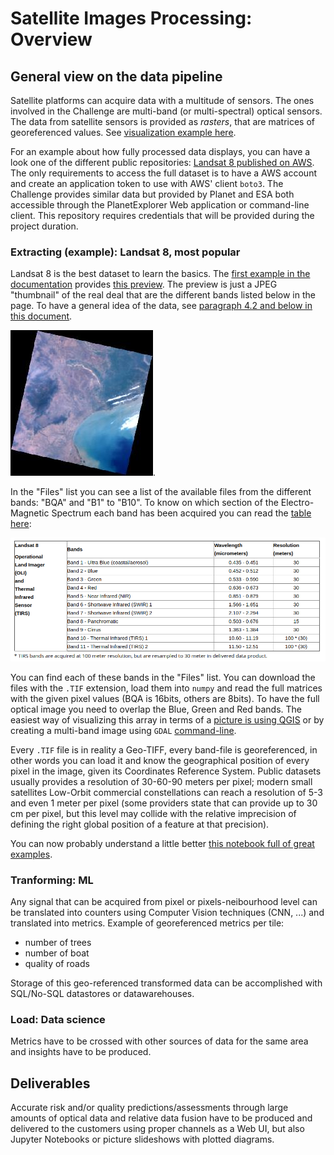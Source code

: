 # Satellite Images Processing: Overview

## General view on the data pipeline

Satellite platforms can acquire data with a multitude of sensors. The ones involved in the Challenge are multi-band (or multi-spectral) optical sensors. The data from satellite sensors is provided as _rasters_, that are matrices of georeferenced values. See [visualization example here](https://gist.github.com/ColinTalbert/1bb0634261641f7a239bbb86370d889b).

For an example about how fully processed data displays, you can have a look one of the different public repositories: [Landsat 8 published on AWS](https://aws.amazon.com/public-datasets/landsat/).
The only requirements to access the full dataset is to have a AWS account and create an application token to use with AWS' client `boto3`. The Challenge provides similar data
but provided by Planet and ESA both accessible through the PlanetExplorer Web application or command-line client. This repository requires credentials that will be provided during the project duration.

### Extracting (example): Landsat 8, most popular
Landsat 8 is the best dataset to learn the basics. The [first example in the documentation](https://landsat-pds.s3.amazonaws.com/c1/L8/139/045/LC08_L1TP_139045_20170304_20170316_01_T1/index.html) provides
[this preview](https://landsat-pds.s3.amazonaws.com/c1/L8/139/045/LC08_L1TP_139045_20170304_20170316_01_T1/LC08_L1TP_139045_20170304_20170316_01_T1_thumb_large.jpg). The preview is just a JPEG "thumbnail" of the real deal that are the different bands listed below in the page. To have a general idea of the data, see [paragraph 4.2 and below in this document](https://landsat.usgs.gov/landsat-8-l8-data-users-handbook-section-4).

![thumbnail](static/images/LC08_L1TP_139045_20170304_20170316_01_T1_thumb_small.jpg).

In the "Files" list you can see a list of the available files from the different bands: "BQA" and "B1" to "B10". To know on which section of 
the Electro-Magnetic Spectrum each band has been acquired you can read the [table here](https://landsat.usgs.gov/what-are-band-designations-landsat-satellites):

![bands table](static/images/Landsat_bands.png)

You can find each of these bands in the "Files" list. You can download the files with the `.TIF` extension, load them into `numpy` and read the full matrices with the given pixel values (BQA is 16bits, others are 8bits). To have the full optical image you need to overlap the Blue, Green and Red bands. The easiest way of visualizing this array in terms of a [picture is using QGIS](https://www.youtube.com/watch?v=ca6SM_HSeaI) or by creating a multi-band image using `GDAL` [command-line](https://gis.stackexchange.com/a/264923/65025).

Every `.TIF` file is in reality a Geo-TIFF, every band-file is georeferenced, in other words you can load it and know the geographical position of every pixel in the image, given its Coordinates Reference System. Public datasets usually provides a resolution of 30-60-90 meters per pixel; modern small satellites Low-Orbit commercial constellations can reach a resolution of 5-3 and even 1 meter per pixel (some providers state that can provide up to 30 cm per pixel, but this level may collide with the relative imprecision of defining the right global position of a feature at that precision). 

You can now probably understand a little better [this notebook full of great examples](https://gist.github.com/sgillies/7e5cd548110a5b4d45ac1a1d93cb17a3).

### Tranforming: ML

Any signal that can be acquired from pixel or pixels-neibourhood level can be translated into counters using Computer Vision techniques (CNN, ...) and translated into metrics. Example of georeferenced metrics per tile:
* number of trees
* number of boat
* quality of roads

Storage of this geo-referenced transformed data can be accomplished with SQL/No-SQL datastores or datawarehouses.

### Load: Data science

Metrics have to be crossed with other sources of data for the same area and insights have to be produced.

## Deliverables

Accurate risk and/or quality predictions/assessments through large amounts of optical data and relative data fusion have to be produced and delivered to the customers using proper channels as a Web UI, but also Jupyter Notebooks or picture slideshows with plotted diagrams.
